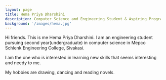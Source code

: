 ```yaml
---
layout: page
title: Hema Priya Dharshini
description: Computer Science and Engineering Student & Aspiring Programmer
background: '/images/hema.jpg'
---
```


<p>Hi friends. This is me Hema Priya Dharshini. I am an engineering student pursuing second year(undergraduate) in computer science in Mepco Schlenk Engineering College, Sivakasi.</p>
<p>I am the one who is interested in learning new skills that seems interesting and needy to me.</p> 
<p>My hobbies are drawing, dancing and reading novels.</p>